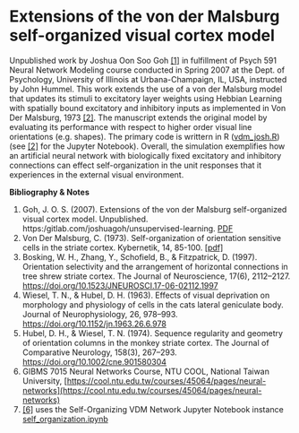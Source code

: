 # Extensions of the von der Malsburg self-organized visual cortex model
Unpublished work by Joshua Oon Soo Goh [\[1\]](#1) in fulfillment of Psych 591 Neural Network Modeling course conducted in Spring 2007 at the Dept. of Psychology, University of Illinois at Urbana-Champaign, IL, USA, instructed by John Hummel. This work extends the use of a von der Malsburg model that updates its stimuli to excitatory layer weights using Hebbian Learning with spatially bound excitatory and inhibitory inputs as implemented in Von Der Malsburg, 1973 [\[2\]](#2). The manuscript extends the original model by evaluating its performance with respect to higher order visual line orientations (e.g. shapes). The primary code is writtern in R ([vdm_josh.R](~/code/vdm_josh.R))(see [\[2\]](#2) for the Jupyter Notebook). Overall, the simulation exemplifies how an artificial neural network with biologically fixed excitatory and inhibitory connections can effect self-organization in the unit responses that it experiences in the external visual environment.

**Bibliography & Notes**<br>
1. <a id="1"></a>Goh, J. O. S. (2007). Extensions of the von der Malsburg self-organized visual cortex model. Unpublished. https:/gitlab.com/joshuagoh/unsupervised-learning. [PDF](https://gitlab.com/joshuagoh/unsupervised-learning/-/blob/main/manuscript/VDM-joshgoh.pdf)
2. <a id="2"></a>Von Der Malsburg, C. (1973). Self-organization of orientation sensitive cells in the striate cortex. Kybernetik, 14, 85-100. [[pdf]](https://cool.ntu.edu.tw/courses/45064)
3. <a id="3"></a>Bosking, W. H., Zhang, Y., Schofield, B., & Fitzpatrick, D. (1997). Orientation selectivity and the arrangement of horizontal connections in tree shrew striate cortex. The Journal of Neuroscience, 17(6), 2112–2127. https://doi.org/10.1523/JNEUROSCI.17-06-02112.1997
4. <a id="4"></a>Wiesel, T. N., & Hubel, D. H. (1963). Effects of visual deprivation on morphology and physiology of cells in the cats lateral geniculate body. Journal of Neurophysiology, 26, 978–993. https://doi.org/10.1152/jn.1963.26.6.978
5. <a id="5"></a>Hubel, D. H., & Wiesel, T. N. (1974). Sequence regularity and geometry of orientation columns in the monkey striate cortex. The Journal of Comparative Neurology, 158(3), 267–293. https://doi.org/10.1002/cne.901580304
6. <a id="6">GIBMS 7015 Neural Networks Course, NTU COOL, National Taiwan University, [https://cool.ntu.edu.tw/courses/45064/pages/neural-networks](https://cool.ntu.edu.tw/courses/45064/pages/neural-networks)
7. <a id="7">[\[6\]](#6) uses the Self-Organizing VDM Network Jupyter Notebook instance [self_organization.ipynb](~/code/self_organization.ipynb)
